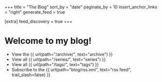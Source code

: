 +++
title = "The Blog"
sort_by = "date"
paginate_by = 10
insert_anchor_links = "right"
generate_feed = true

[extra]
feed_discovery = true
+++

# Welcome to my blog!

* View the {{ url(path="/archive/", text="archive") }}
* View all {{ url(path="/series/", text="series") }}
* View all {{ url(path="/tags/", text="tags") }}
* Subscribe to the {{ url(path="blog/rss.xml", text="rss feed", trail_slash=false) }}
